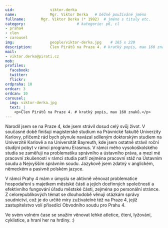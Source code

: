 ```yaml
---
uid:                viktor.derka
name:               Mgr. Viktor Derka  	# běžně používáné jméno
fullname: 	    Mgr. Viktor Derka (* 1992)  # jméno s tituly etc.
category:                       # kategorie: p6, cl
- praha4
- clen
- carousel
img: 		        people/viktor-derka.jpg    # 165 x 220
description:        Člen Pirátů na Praze 4. # kratký popis, max 160 znaků
mail:
- viktor.derka@pirati.cz
mob: 			
profiles:
  facebook:
  twitter: 
  flickr: 
ordpraha: 10
ordcar: 3
ordcan: 10
carousel:
  img: viktor-derka.jpg
  text: |
    <p>Člen Pirátů na Praze 4. # kratký popis, max 160 znaků.</p>
---
```

Narodil jsem se na Praze 4, kde jsem strávil dosud celý svůj život. V současné době finišuji magisterské studium na Právnické
fakultě Univerzity Karlovy, přičemž rád bych plynule navázal sdíleným doktorským studiem na Univerzitě Karlově a na Universität
Bayreuth, kde jsem ostatně strávil roční studijní pobyt v rámci programu Erasmus. V rámci mého vysokoškolského studia se
zaměřuji na problematiku správního a ústavního práva, a mezi mé pracovní zkušenosti v rámci studia patří zejména pracovní stáž
na Ústavním soudu a Nejvyšším správním soudu. Jazykově jsem zdatný v anglickém, německém a pasivně polském jazyce.

V rámci Prahy 4 mám v úmyslu se aktivně věnovat problematice hospodaření s majetkem městské části a jejích dceřinných
společností a efektivního fungování úřadu městské části, zejména po personální stránce. Z celorepublikových témat se dlouhodobě
věnuji otázkám správy soudnictví, což je do určité míry zuživatelné též na Praze 4, jejíž zastupitelstvo volí přísedící
Obvodního soudu pro Prahu 4.

Ve svém volném čase se snažím věnovat lehké atletice, čtení, lyžování, cyklistice, a hraní her na hrdiny. :)

